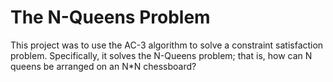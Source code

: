 # The N-Queens Problem

This project was to use the AC-3 algorithm to solve a constraint satisfaction problem. Specifically, it solves the N-Queens problem; that is, how can N queens be arranged on an N*N chessboard?